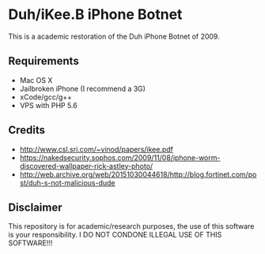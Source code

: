 # Duh/iKee.B iPhone Botnet
This is a academic restoration of the Duh iPhone Botnet of 2009. 

## Requirements
* Mac OS X
* Jailbroken iPhone (I recommend a 3G)
* xCode/gcc/g++
* VPS with PHP 5.6

## Credits
* http://www.csl.sri.com/~vinod/papers/ikee.pdf
* https://nakedsecurity.sophos.com/2009/11/08/iphone-worm-discovered-wallpaper-rick-astley-photo/
* http://web.archive.org/web/20151030044618/http://blog.fortinet.com/post/duh-s-not-malicious-dude

## Disclaimer
This repository is for academic/research purposes, the use of this software is your
responsibility. I DO NOT CONDONE ILLEGAL USE OF THIS SOFTWARE!!!
